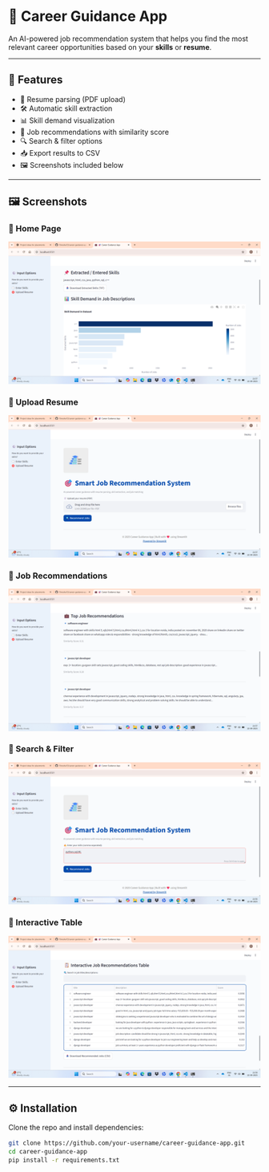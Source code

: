 # 🎯 Career Guidance App

An AI-powered job recommendation system that helps you find the most relevant career opportunities based on your **skills** or **resume**.

---

## 🚀 Features
- 📄 Resume parsing (PDF upload)
- 🛠️ Automatic skill extraction
- 📊 Skill demand visualization
- 💼 Job recommendations with similarity score
- 🔍 Search & filter options
- 📥 Export results to CSV
- 🖼️ Screenshots included below

---

## 🖼️ Screenshots

### 🔹 Home Page
![Home](screenshots/visual.png)

### 🔹 Upload Resume
![Upload Resume](screenshots/upload.png)

### 🔹 Job Recommendations
![Recommendations](screenshots/recommendation.png)

### 🔹 Search & Filter
![Search](screenshots/search.png)

### 🔹 Interactive Table
![Table](screenshots/table.png)

---

## ⚙️ Installation

Clone the repo and install dependencies:

```bash
git clone https://github.com/your-username/career-guidance-app.git
cd career-guidance-app
pip install -r requirements.txt
